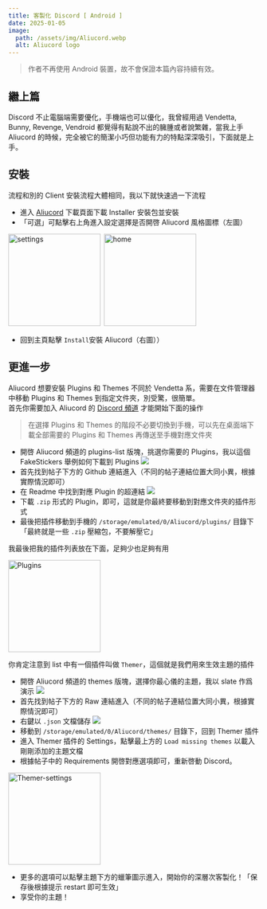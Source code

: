 ```yaml
---
title: 客製化 Discord [ Android ]
date: 2025-01-05
image:
  path: /assets/img/Aliucord.webp
  alt: Aliucord logo
---
```


>作者不再使用 Android 裝置，故不會保證本篇內容持續有效。

## 繼上篇

Discord 不止電腦端需要優化，手機端也可以優化，我曾經用過 Vendetta, Bunny, Revenge, Vendroid 都覺得有點說不出的臃腫或者說繁雜，當我上手 Aliucord 的時候，完全被它的簡潔小巧但功能有力的特點深深吸引，下面就是上手。

## 安裝

流程和別的 Client 安裝流程大體相同，我以下就快速過一下流程

  - 進入 [Aliucord](https://github.com/Aliucord/Aliucord/releases/latest) 下載頁面下載 Installer 安裝包並安裝
  - 「可選」可點擊右上角進入設定選擇是否開啓 Aliucord 風格圖標（左圖）

<img src="https://image.gholts.top/Aliucord-home.png" alt="settings" width="185px" align="left">&nbsp;<img src="https://image.gholts.top/Aliucord-settings.png" alt="home" width="185px">

  - 回到主頁點擊 `Install`安裝 Aliucord（右圖））

## 更進一步

Aliucord 想要安裝 Plugins 和 Themes 不同於 Vendetta 系，需要在文件管理器中移動 Plugins 和 Themes 到指定文件夾，別受驚，很簡單。  
首先你需要加入 Aliucord 的 [Discord 頻道](https://discord.com/invite/EsNDvBaHVU) 才能開始下面的操作

>在選擇 Plugins 和 Themes 的階段不必要切換到手機，可以先在桌面端下載全部需要的 Plugins 和 Themes 再傳送至手機對應文件夾

  - 開啓 Aliucord 頻道的 plugins-list 版塊，挑選你需要的 Plugins，我以這個 FakeStickers 舉例如何下載到 Plugins ![](https://image.gholts.top/20250104175309037.png)
  - 首先找到帖子下方的 Github 連結進入（不同的帖子連結位置大同小異，根據實際情況即可）
  - 在 Readme 中找到對應 Plugin 的超連結 ![](https://image.gholts.top/20250104175524477.png)
  - 下載 `.zip` 形式的 Plugin，即可，這就是你最終要移動到對應文件夾的插件形式
  - 最後把插件移動到手機的 `/storage/emulated/0/Aliucord/plugins/` 目錄下「最終就是一些 `.zip` 壓縮包，不要解壓它」

我最後把我的插件列表放在下面，足夠少也足夠有用

<img src="https://image.gholts.top/Plugins.png" alt="Plugins" width="185px" align="center">

你肯定注意到 list 中有一個插件叫做 `Themer`，這個就是我們用來生效主題的插件

  - 開啓 Aliucord 頻道的 themes 版塊，選擇你最心儀的主題，我以 slate 作爲演示 ![](https://image.gholts.top/20250104180641109.png)
  - 首先找到帖子下方的 Raw 連結進入（不同的帖子連結位置大同小異，根據實際情況即可）
  - 右鍵以 `.json` 文檔儲存 ![](https://image.gholts.top/20250104180858432.png)
  - 移動到 `/storage/emulated/0/Aliucord/themes/` 目錄下，回到 Themer 插件
  - 進入 Themer 插件的 Settings，點擊最上方的 `Load missing themes` 以載入剛剛添加的主題文檔
  - 根據帖子中的 Requirements 開啓對應選項即可，重新啓動 Discord。 

<img src="https://image.gholts.top/Themer-settings.png" alt="Themer-settings" width="185px" align="center">

  - 更多的選項可以點擊主題下方的蠟筆圖示進入，開始你的深層次客製化！「保存後根據提示 restart 即可生效」
  - 享受你的主題！
  